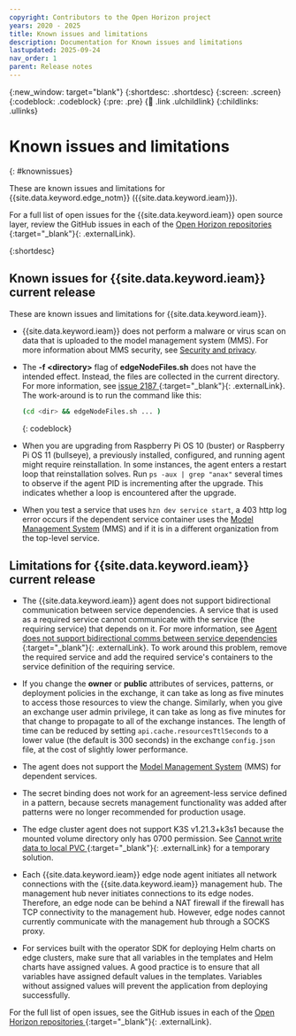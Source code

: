 ```yaml
---
copyright: Contributors to the Open Horizon project
years: 2020 - 2025
title: Known issues and limitations
description: Documentation for Known issues and limitations
lastupdated: 2025-09-24
nav_order: 1
parent: Release notes
---
```


{:new_window: target="blank"}
{:shortdesc: .shortdesc}
{:screen: .screen}
{:codeblock: .codeblock}
{:pre: .pre}
{:child: .link .ulchildlink}
{:childlinks: .ullinks}

# Known issues and limitations
{: #knownissues}

These are known issues and limitations for {{site.data.keyword.edge_notm}} ({{site.data.keyword.ieam}}).

For a full list of open issues for the {{site.data.keyword.ieam}} open source layer, review the GitHub issues in each of the [Open Horizon repositories ](https://github.com/open-horizon/){:target="_blank"}{: .externalLink}.

{:shortdesc}

## Known issues for {{site.data.keyword.ieam}} current release

These are known issues and limitations for {{site.data.keyword.ieam}}.

* {{site.data.keyword.ieam}} does not perform a malware or virus scan on data that is uploaded to the model management system (MMS). For more information about MMS security, see [Security and privacy](../user_management/security_privacy.md#malware).

* The **-f &lt;directory&gt;** flag of **edgeNodeFiles.sh** does not have the intended effect. Instead, the files are collected in the current directory. For more information, see [issue 2187 ](https://github.com/open-horizon/anax/issues/2187){:target="_blank"}{: .externalLink}. The work-around is to run the command like this:

   ```bash
   (cd <dir> && edgeNodeFiles.sh ... )
   ```
   {: codeblock}

* When you are upgrading from Raspberry Pi OS 10 (buster) or Raspberry Pi OS 11 (bullseye), a previously installed, configured, and running agent might require reinstallation. In some instances, the agent enters a restart loop that reinstallation solves. Run `ps -aux | grep "anax"` several times to observe if the agent PID is incrementing after the upgrade. This indicates whether a loop is encountered after the upgrade.

* When you test a service that uses `hzn dev service start`, a 403 http log error occurs if the dependent service container uses the [Model Management System](../developing/model_management_system.md) (MMS) and if it is in a different organization from the top-level service.

## Limitations for {{site.data.keyword.ieam}} current release

* The {{site.data.keyword.ieam}} agent does not support bidirectional communication between service dependencies. A service that is used as a required service cannot communicate with the service (the requiring service) that depends on it. For more information, see [Agent does not support bidirectional comms between service dependencies ](https://github.com/open-horizon/anax/issues/2095){:target="_blank"}{: .externalLink}. To work around this problem, remove the required service and add the required service's containers to the service definition of the requiring service.

* If you change the **owner** or **public** attributes of services, patterns, or deployment policies in the exchange, it can take as long as five minutes to access those resources to view the change. Similarly, when you give an exchange user admin privilege, it can take as long as five minutes for that change to propagate to all of the exchange instances. The length of time can be reduced by setting `api.cache.resourcesTtlSeconds` to a lower value (the default is 300 seconds) in the exchange `config.json` file, at the cost of slightly lower performance.

* The agent does not support the [Model Management System](../developing/model_management_system.md) (MMS) for dependent services.

* The secret binding does not work for an agreement-less service defined in a pattern, because secrets management functionality was added after patterns were no longer recommended for production usage.
 
* The edge cluster agent does not support K3S v1.21.3+k3s1 because the mounted volume directory only has 0700 permission. See [Cannot write data to local PVC ](https://github.com/k3s-io/k3s/issues/3704){:target="_blank"}{: .externalLink} for a temporary solution.
 
* Each {{site.data.keyword.ieam}} edge node agent initiates all network connections with the {{site.data.keyword.ieam}} management hub. The management hub never initiates connections to its edge nodes. Therefore, an edge node can be behind a NAT firewall if the firewall has TCP connectivity to the management hub. However, edge nodes cannot currently communicate with the management hub through a SOCKS proxy.
  
* For services built with the operator SDK for deploying Helm charts on edge clusters, make sure that all variables in the templates and Helm charts have assigned values. A good practice is to ensure that all variables have assigned default values in the templates. Variables without assigned values will prevent the application from deploying successfully.

For the full list of open issues, see the GitHub issues in each of the [Open Horizon repositories ](https://github.com/open-horizon/){:target="_blank"}{: .externalLink}.
